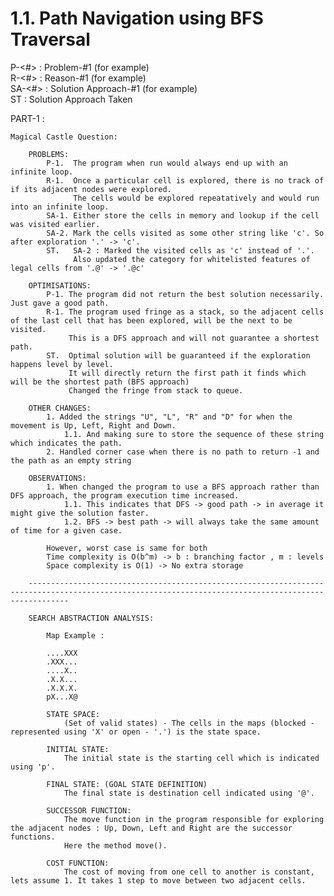 # 1.1. Path Navigation using BFS Traversal

P-<#> : Problem-#1 (for example)\
R-<#> : Reason-#1 (for example)\
SA-<#> : Solution Approach-#1 (for example)\
ST : Solution Approach Taken

PART-1 :

    Magical Castle Question:

        PROBLEMS:
            P-1.  The program when run would always end up with an infinite loop.
            R-1.  Once a particular cell is explored, there is no track of if its adjacent nodes were explored.
                  The cells would be explored repeatatively and would run into an infinite loop.
            SA-1. Either store the cells in memory and lookup if the cell was visited earlier.
            SA-2. Mark the cells visited as some other string like 'c'. So after exploration '.' -> 'c'.
            ST.   SA-2 : Marked the visited cells as 'c' instead of '.'.
                  Also updated the category for whitelisted features of legal cells from '.@' -> '.@c'

        OPTIMISATIONS:
            P-1. The program did not return the best solution necessarily. Just gave a good path.
            R-1. The program used fringe as a stack, so the adjacent cells of the last cell that has been explored, will be the next to be visited.
                 This is a DFS approach and will not guarantee a shortest path.
            ST.  Optimal solution will be guaranteed if the exploration happens level by level.
                 It will directly return the first path it finds which will be the shortest path (BFS approach)
                 Changed the fringe from stack to queue.

        OTHER CHANGES:
            1. Added the strings "U", "L", "R" and "D" for when the movement is Up, Left, Right and Down. 
                1.1. And making sure to store the sequence of these string which indicates the path.
            2. Handled corner case when there is no path to return -1 and the path as an empty string 

        OBSERVATIONS:
            1. When changed the program to use a BFS approach rather than DFS approach, the program execution time increased.
                1.1. This indicates that DFS -> good path -> in average it might give the solution faster.
                1.2. BFS -> best path -> will always take the same amount of time for a given case. 
            
            However, worst case is same for both
            Time complexity is O(b^m) -> b : branching factor , m : levels 
            Space complexity is O(1) -> No extra storage

        -----------------------------------------------------------------------------------------------------------------------------------------------------

        SEARCH ABSTRACTION ANALYSIS:

            Map Example :

            ....XXX
            .XXX...
            ....X..
            .X.X...
            .X.X.X.
            pX...X@

            STATE SPACE: 
                (Set of valid states) - The cells in the maps (blocked - represented using 'X' or open - '.') is the state space.
            
            INITIAL STATE: 
                The initial state is the starting cell which is indicated using 'p'.

            FINAL STATE: (GOAL STATE DEFINITION)
                The final state is destination cell indicated using '@'.

            SUCCESSOR FUNCTION:
                The move function in the program responsible for exploring the adjacent nodes : Up, Down, Left and Right are the successor functions.
                Here the method move().

            COST FUNCTION:
                The cost of moving from one cell to another is constant, lets assume 1. It takes 1 step to move between two adjacent cells.

